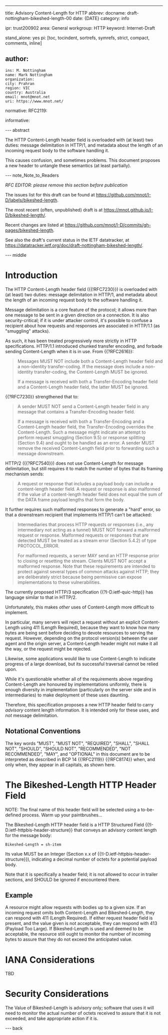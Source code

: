 ---
title: Advisory Content-Length for HTTP
abbrev:
docname: draft-nottingham-bikeshed-length-00
date: {DATE}
category: info

ipr: trust200902
area: General
workgroup: HTTP
keyword: Internet-Draft

stand_alone: yes
pi: [toc, tocindent, sortrefs, symrefs, strict, compact, comments, inline]

author:
 -
    ins: M. Nottingham
    name: Mark Nottingham
    organization:
    city: Prahran
    region: VIC
    country: Australia
    email: mnot@mnot.net
    uri: https://www.mnot.net/

normative:
  RFC2119:

informative:


--- abstract

The HTTP Content-Length header field is overloaded with (at least) two duties: message delimitation in HTTP/1, and metadata about the length of an incoming request body to the software handling it.

This causes confusion, and sometimes problems. This document proposes a new header to untangle these semantics (at least partially).


--- note_Note_to_Readers

*RFC EDITOR: please remove this section before publication*

The issues list for this draft can be found at <https://github.com/mnot/I-D/labels/bikeshed-length>.

The most recent (often, unpublished) draft is at <https://mnot.github.io/I-D/bikeshed-length/>.

Recent changes are listed at <https://github.com/mnot/I-D/commits/gh-pages/bikeshed-length>.

See also the draft's current status in the IETF datatracker, at
<https://datatracker.ietf.org/doc/draft-nottingham-bikeshed-length/>.

--- middle

# Introduction

The HTTP Content-Length header field ({{!RFC7230}}) is overloaded with (at least) two duties: message delimitation in HTTP/1, and metadata about the length of an incoming request body to the software handling it.

Message delimitation is a core feature of the protocol; it allows more than one message to be sent in a given direction on a connection. It is also security-critical; if it is under attacker control, it's possible to confuse a recipient about how requests and responses are associated in HTTP/1.1 (as "smuggling" attacks).

As such, it has been treated progressively more strictly in HTTP specifications. HTTP/1.1 introduced chunked transfer encoding, and forbade sending Content-Length when it is in use. From {{?RFC2616}}:

> Messages MUST NOT include both a Content-Length header field and a
   non-identity transfer-coding. If the message does include a non-
   identity transfer-coding, the Content-Length MUST be ignored.
>
> If a message is received with both a
  Transfer-Encoding header field and a Content-Length header field,
  the latter MUST be ignored.

{{?RFC7230}} strengthened that to:

> A sender MUST NOT send a Content-Length header field in any message that contains a Transfer-Encoding header field.
>
> If a message is received with both a Transfer-Encoding and a Content-Length header field, the Transfer-Encoding overrides the Content-Length. Such a message might indicate an attempt to perform request smuggling (Section 9.5) or response splitting (Section 9.4) and ought to be handled as an error. A sender MUST remove the received Content-Length field prior to forwarding such a message downstream.

HTTP/2 ({{?RFC7540}}) does not use Content-Length for message delimitation, but still requires it to match the number of bytes that its framing mechanism sends:

> A request or response that includes a payload body can include a content-length header field. A request or response is also malformed if the value of a content-length header field does not equal the sum of the DATA frame payload lengths that form the body.

It further requires such malformed responses to generate a "hard" error, so that a downstream recipient that implements HTTP/1 can't be attacked:

> Intermediaries that process HTTP requests or responses (i.e., any intermediary not acting as a tunnel) MUST NOT forward a malformed request or response. Malformed requests or responses that are detected MUST be treated as a stream error (Section 5.4.2) of type PROTOCOL_ERROR.
>
> For malformed requests, a server MAY send an HTTP response prior to closing or resetting the stream. Clients MUST NOT accept a malformed response. Note that these requirements are intended to protect against several types of common attacks against HTTP; they are deliberately strict because being permissive can expose implementations to these vulnerabilities.

The currently proposed HTTP/3 specification {{?I-D.ietf-quic-http}} has language similar to that in HTTP/2.

Unfortunately, this makes _other_ uses of Content-Length more difficult to implement.

In particular, many servers will reject a request without an explicit Content-Length using 411 (Length Required), because they want to know how many bytes are being sent before deciding to devote resources to serving the request. However, depending on the protocol version(s) between the user agent and the origin server, a Content-Length header might not make it all the way, or the request might be rejected.

Likewise, some applications would like to use Content-Length to indicate progress of a large download, but its successful traversal cannot be relied upon.

While it's questionable whether all of the requirements above regarding Content-Length are honoured by implementations uniformly, there is enough diversity in implementation (particularly on the server side and in intermediaries) to make deployment of these uses daunting.

Therefore, this specification proposes a new HTTP header field to carry _advisory_ content length information. It is intended only for these uses, and _not_ message delimitation.


## Notational Conventions

The key words "MUST", "MUST NOT", "REQUIRED", "SHALL", "SHALL NOT", "SHOULD", "SHOULD NOT",
"RECOMMENDED", "NOT RECOMMENDED", "MAY", and "OPTIONAL" in this document are to be interpreted as
described in BCP 14 {{!RFC2119}} {{!RFC8174}} when, and only when, they appear in all capitals, as
shown here.


# The Bikeshed-Length HTTP Header Field

NOTE: The final name of this header field will be selected using a to-be-defined process. Warm up your paintbrushes...

The Bikeshed-Length HTTP header field is a HTTP Structured Field {{!I-D.ietf-httpbis-header-structure}} that conveys an advisory content length for the message body:

~~~ abnf
Bikeshed-Length = sh-item
~~~

Its value MUST be an Integer (Section x.x of {{!I-D.ietf-httpbis-header-structure}}), indicating a decimal number of octets for a potential payload body.

Note that it is specifically a header field; it is not allowed to occur in trailer sections, and SHOULD be ignored if encountered there.

## Example

A resource might allow requests with bodies up to a given size. If an incoming request omits both Content-Length and Bikeshed-Length, they can respond with 411 (Length Required). If either request header field is present, and the value given is not acceptable, they can respond with 413 (Payload Too Large). If Bikeshed-Length is used and deemed to be acceptable, the resource still ought to monitor the number of incoming bytes to assure that they do not exceed the anticipated value.


# IANA Considerations

TBD

# Security Considerations

The Value of Bikeshed-Length is advisory only; software that uses it will need to monitor the actual number of octets received to assure that it is not exceeded, and take appropriate action if it is.

--- back
